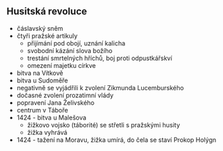 ## Husitská revoluce
- čáslavský sněm
- čtyři pražské artikuly
  - přijímání pod obojí, uznání kalicha
  - svobodní kázání slova božího
  - trestání smrtelných hříchů, boj proti odpustkářskví
  - omezení majetku církve
- bitva na Vítkově
- bitva u Sudoměře
- negativně se vyjádřili k zvolení Zikmunda Lucemburského
- dočasné zvolení prozatimní vlády
- popravení Jana Želivského
- centrum v Táboře
- 1424 - bitva u Malešova
  - žižkovo vojsko (táborité) se střetli s pražskými husity
  - žižka vyhrává
- 1424 - tažení na Moravu, žižka umírá, do čela se staví Prokop Holýgn 
